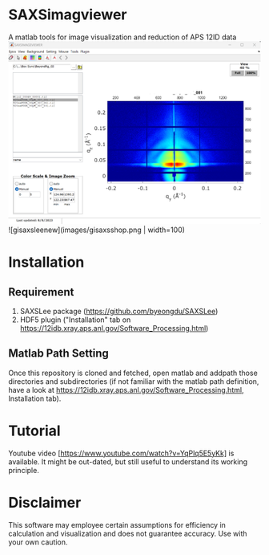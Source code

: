 # SAXSimagviewer
A matlab tools for image visualization and reduction of APS 12ID data
![SAXSimageviewer](images/SAXSimageviewer.png)
![gisaxsleenew](images/gisaxsshop.png | width=100)

# Installation
## Requirement
1. SAXSLee package (https://github.com/byeongdu/SAXSLee)
2. HDF5 plugin ("Installation" tab on https://12idb.xray.aps.anl.gov/Software_Processing.html)
## Matlab Path Setting
Once this repository is cloned and fetched, open matlab and addpath those directories and subdirectories (if not familiar with the matlab path definition, have a look at https://12idb.xray.aps.anl.gov/Software_Processing.html, Installation tab).

# Tutorial
Youtube video [https://www.youtube.com/watch?v=YqPlq5E5yKk] is available. It might be out-dated, but still useful to understand its working principle.

# Disclaimer
This software may employee certain assumptions for efficiency in calculation and visualization and does not guarantee accuracy. Use with your own caution. 
